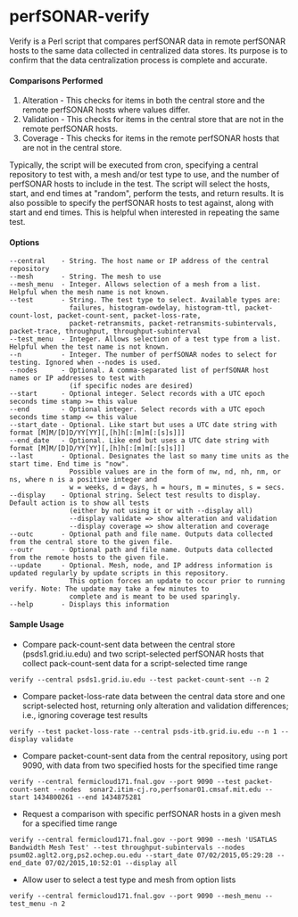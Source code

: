 # perfSONAR-verify
Verify is a Perl script that compares perfSONAR data in remote perfSONAR hosts to the same data collected in centralized data stores. Its purpose is to confirm that the data centralization process is complete and accurate.

#### Comparisons Performed  
1) Alteration - This checks for items in both the central store and the remote perfSONAR hosts where values differ.  
2) Validation - This checks for items in the central store that are not in the remote perfSONAR hosts.  
3) Coverage - This checks for items in the remote perfSONAR hosts that are not in the central store.

Typically, the script will be executed from cron, specifying a central repository to test with, a mesh and/or test type to use, and the number of perfSONAR hosts to include in the test. The script will select the hosts, start, and end times at "random", perform the tests, and return results. It is also possible to specify the perfSONAR hosts to test against, along with start and end times. This is helpful when interested in repeating the same test.

#### Options
```
--central    - String. The host name or IP address of the central repository  
--mesh       - String. The mesh to use  
--mesh_menu  - Integer. Allows selection of a mesh from a list. Helpful when the mesh name is not known.
--test       - String. The test type to select. Available types are:
               failures, histogram-owdelay, histogram-ttl, packet-count-lost, packet-count-sent, packet-loss-rate,
               packet-retransmits, packet-retransmits-subintervals, packet-trace, throughput, throughput-subinterval
--test_menu  - Integer. Allows selection of a test type from a list. Helpful when the test name is not known.
--n          - Integer. The number of perfSONAR nodes to select for testing. Ignored when --nodes is used.
--nodes      - Optional. A comma-separated list of perfSONAR host names or IP addresses to test with
               (if specific nodes are desired)
--start      - Optional integer. Select records with a UTC epoch seconds time stamp >= this value
--end        - Optional integer. Select records with a UTC epoch seconds time stamp <= this value
--start_date - Optional. Like start but uses a UTC date string with format [M]M/[D]D/YY[YY][,[h]h[:[m]m[:[s]s]]]
--end_date   - Optional. Like end but uses a UTC date string with format [M]M/[D]D/YY[YY][,[h]h[:[m]m[:[s]s]]]
--last       - Optional. Designates the last so many time units as the start time. End time is "now".
               Possible values are in the form of nw, nd, nh, nm, or ns, where n is a positive integer and
               w = weeks, d = days, h = hours, m = minutes, s = secs.
--display    - Optional string. Select test results to display. Default action is to show all tests
               (either by not using it or with --display all)
               --display validate => show alteration and validation
               --display coverage => show alteration and coverage
--outc       - Optional path and file name. Outputs data collected from the central store to the given file.
--outr       - Optional path and file name. Outputs data collected from the remote hosts to the given file.
--update     - Optional. Mesh, node, and IP address information is updated regularly by update scripts in this repository.
               This option forces an update to occur prior to running verify. Note: The update may take a few minutes to
               complete and is meant to be used sparingly.
--help       - Displays this information
```

#### Sample Usage  
- Compare pack-count-sent data between the central store (psds1.grid.iu.edu) and two script-selected perfSONAR hosts that collect pack-count-sent data for a script-selected time range  
```
verify --central psds1.grid.iu.edu --test packet-count-sent --n 2
```

- Compare packet-loss-rate data between the central data store and one script-selected host, returning only alteration and validation differences; i.e., ignoring coverage test results  
```
verify --test packet-loss-rate --central psds-itb.grid.iu.edu --n 1 --display validate
```

- Compare packet-count-sent data from the central repository, using port 9090, with data from two specified hosts for the specified time range  
```
verify --central fermicloud171.fnal.gov --port 9090 --test packet-count-sent --nodes  sonar2.itim-cj.ro,perfsonar01.cmsaf.mit.edu --start 1434800261 --end 1434875281
```

- Request a comparison with specific perfSONAR hosts in a given mesh for a specified time range  
```
verify --central fermicloud171.fnal.gov --port 9090 --mesh 'USATLAS Bandwidth Mesh Test' --test throughput-subintervals --nodes psum02.aglt2.org,ps2.ochep.ou.edu --start_date 07/02/2015,05:29:28 --end_date 07/02/2015,10:52:01 --display all
```

- Allow user to select a test type and mesh from option lists  
```
verify --central fermicloud171.fnal.gov --port 9090 --mesh_menu --test_menu -n 2
```
